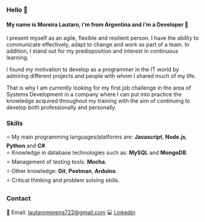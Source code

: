 ### Hello 👋

#### My name is Moreira Lautaro, i'm from Argentina and i'm a Developer 🎯  
I present myself as an agile, flexible and resilient person. I have the ability to communicate effectively, adapt to change and work as part of a team. In addition, I stand out for my predisposition and interest in continuous learning.

I found my motivation to develop as a programmer in the IT world by admiring different projects and people with whom I shared much of my life.

That is why I am currently looking for my first job challenge in the area of Systems Development in a company where I can put into practice the knowledge acquired throughout my training with the aim of continuing to develop both professionally and personally.

### Skills  
⭐ My main programming languages/platforms are: **Javascript**, **Node.js**, **Python** and **C#**.  
⭐ Knowledge in database technologies such as:  **MySQL** and **MongoDB**.  
⭐ Management of testing tools: **Mocha**.  
⭐ Other knowledge: **Git**, **Postman**, **Arduino**.  
⭐ Critical thinking and problem solving skills.

### Contact
📧 Email: lautaromoreira722@gmail.com
💻 [Linkedin](https://www.linkedin.com/in/moreira-lautaro/ "Moreira Lautaro's profile") 
